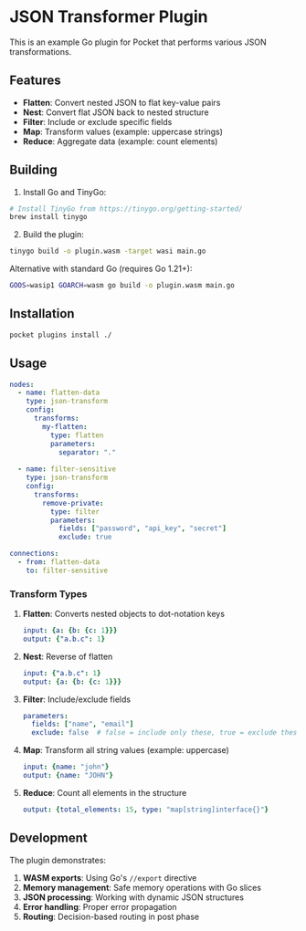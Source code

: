 # JSON Transformer Plugin

This is an example Go plugin for Pocket that performs various JSON transformations.

## Features

- **Flatten**: Convert nested JSON to flat key-value pairs
- **Nest**: Convert flat JSON back to nested structure
- **Filter**: Include or exclude specific fields
- **Map**: Transform values (example: uppercase strings)
- **Reduce**: Aggregate data (example: count elements)

## Building

1. Install Go and TinyGo:
```bash
# Install TinyGo from https://tinygo.org/getting-started/
brew install tinygo
```

2. Build the plugin:
```bash
tinygo build -o plugin.wasm -target wasi main.go
```

Alternative with standard Go (requires Go 1.21+):
```bash
GOOS=wasip1 GOARCH=wasm go build -o plugin.wasm main.go
```

## Installation

```bash
pocket plugins install ./
```

## Usage

```yaml
nodes:
  - name: flatten-data
    type: json-transform
    config:
      transforms:
        my-flatten:
          type: flatten
          parameters:
            separator: "."
    
  - name: filter-sensitive
    type: json-transform
    config:
      transforms:
        remove-private:
          type: filter
          parameters:
            fields: ["password", "api_key", "secret"]
            exclude: true

connections:
  - from: flatten-data
    to: filter-sensitive
```

### Transform Types

1. **Flatten**: Converts nested objects to dot-notation keys
   ```yaml
   input: {a: {b: {c: 1}}}
   output: {"a.b.c": 1}
   ```

2. **Nest**: Reverse of flatten
   ```yaml
   input: {"a.b.c": 1}
   output: {a: {b: {c: 1}}}
   ```

3. **Filter**: Include/exclude fields
   ```yaml
   parameters:
     fields: ["name", "email"]
     exclude: false  # false = include only these, true = exclude these
   ```

4. **Map**: Transform all string values (example: uppercase)
   ```yaml
   input: {name: "john"}
   output: {name: "JOHN"}
   ```

5. **Reduce**: Count all elements in the structure
   ```yaml
   output: {total_elements: 15, type: "map[string]interface{}"}
   ```

## Development

The plugin demonstrates:
1. **WASM exports**: Using Go's `//export` directive
2. **Memory management**: Safe memory operations with Go slices
3. **JSON processing**: Working with dynamic JSON structures
4. **Error handling**: Proper error propagation
5. **Routing**: Decision-based routing in post phase
